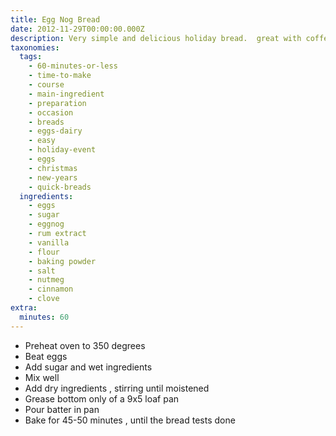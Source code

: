 ```yaml
---
title: Egg Nog Bread
date: 2012-11-29T00:00:00.000Z
description: Very simple and delicious holiday bread.  great with coffee!
taxonomies:
  tags:
    - 60-minutes-or-less
    - time-to-make
    - course
    - main-ingredient
    - preparation
    - occasion
    - breads
    - eggs-dairy
    - easy
    - holiday-event
    - eggs
    - christmas
    - new-years
    - quick-breads
  ingredients:
    - eggs
    - sugar
    - eggnog
    - rum extract
    - vanilla
    - flour
    - baking powder
    - salt
    - nutmeg
    - cinnamon
    - clove
extra:
  minutes: 60
---
```

 - Preheat oven to 350 degrees
 - Beat eggs
 - Add sugar and wet ingredients
 - Mix well
 - Add dry ingredients , stirring until moistened
 - Grease bottom only of a 9x5 loaf pan
 - Pour batter in pan
 - Bake for 45-50 minutes , until the bread tests done
